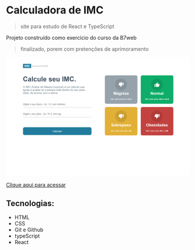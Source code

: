 # Calculadora de IMC
> site para estudo de React e TypeScript


Projeto construído como exercício do curso da B7web

> finalizado, porem com pretenções de aprimoramento

![Preview](./src/.github/Preview.png)

[Clique aqui para acessar](https://calculadora-de-imc-three.vercel.app)
## Tecnologias:

- HTML
- CSS
- Git e Github
- typeScript
- React
